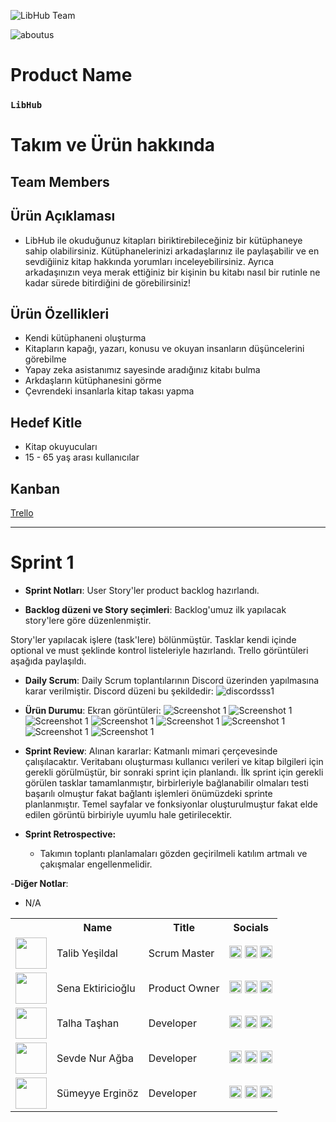   <html>
  <body>

  ![LibHub Team](readmeassets/logo.png)

  ![aboutus](readmeassets/aboutus.png)
  # **Product Name**

  ### **`LibHub`**

  # Takım ve Ürün hakkında

  ## Team Members

  <table>
    <tr>
      <th></th>
      <th>Name</th>
      <th>Title</th>
      <th>Socials</th>
    </tr>
    <tr>
      <td><img src="readmeassets/memberpics/talib.png" width="50" height="50" /></td>
      <td>Talib Yeşildal</td>
      <td>Scrum Master</td>
      <td>
        <a href="https://github.com/bavsimus" target="_blank"><img src="readmeassets/socials/github.png" width="20" height="20"/></a>
        <a href="https://www.linkedin.com/in/talibyesildal/" target="_blank" ><img src="readmeassets/socials/linkedin.png" width="20" height="20" /></a>
        <a href="https://www.instagram.com/talibyesildal/" target="_blank"><img src="readmeassets/socials/instagram.png" width="20" height="20" /></a>
      </td>
    </tr>
    <tr>
      <td><img src="readmeassets/memberpics/sena.png" width="50" height="50" /></td>
      <td>Sena Ektiricioğlu</td>
      <td>Product Owner</td>
      <td>
        <a href="https://github.com/SenaEktr" target="_blank"><img src="readmeassets/socials/github.png" width="20" height="20"/></a>
        <a href="https://www.linkedin.com/in/sena-ektiricioğlu/" target="_blank"><img src="readmeassets/socials/linkedin.png" width="20" height="20" /></a>
        <a href="https://www.instagram.com/senaektiricioglu/" target="_blank"><img src="readmeassets/socials/instagram.png" width="20" height="20" /></a>
      </td>
    </tr>
    <tr>
      <td><img src="readmeassets/memberpics/talha.png" width="50" height="50" /></td>
      <td>Talha Taşhan</td>
      <td>Developer</td>
      <td>
        <a href="https://github.com/talhatashan" target="_blank"><img src="readmeassets/socials/github.png" width="20" height="20"/></a>
        <a href="https://www.linkedin.com/in/talhatashan" target="_blank"><img src="readmeassets/socials/linkedin.png" width="20" height="20" /></a>
        <a href="https://www.instagram.com/talhatashan/" target="_blank"><img src="readmeassets/socials/instagram.png" width="20" height="20" /></a>
      </td>
    </tr>
    <tr>
      <td><img src="readmeassets/memberpics/sevde.png" width="50" height="50" /></td>
      <td>Sevde Nur Ağba</td>
      <td>Developer</td>
      <td>
        <a href="https://github.com/ " target="_blank"><img src="readmeassets/socials/github.png" width="20" height="20"/></a>
        <a href="https://www.linkedin.com/in/ " target="_blank"><img src="readmeassets/socials/linkedin.png" width="20" height="20" /></a>
        <a href="https://www.instagram.com/ /" target="_blank"><img src="readmeassets/socials/instagram.png" width="20" height="20" /></a>
      </td>
    </tr>
    <tr>
      <td><img src="readmeassets/memberpics/sümeyye.png" width="50" height="50" /></td>
      <td>Sümeyye Erginöz</td>
      <td>Developer</td>
      <td>
        <a href="https://github.com/sumeyyerginoz" target="_blank"><img src="readmeassets/socials/github.png" width="20" height="20"/></a>
        <a href="https://www.linkedin.com/in/sümeyye-erginöz-" target="_blank"><img src="readmeassets/socials/linkedin.png" width="20" height="20" /></a>
        <a href="https://www.instagram.com/sum_erginoz" target="_blank"><img src="readmeassets/socials/instagram.png" width="20" height="20" /></a>
      </td>
    </tr>

  ## Ürün Açıklaması

- LibHub ile okuduğunuz kitapları biriktirebileceğiniz bir kütüphaneye sahip olabilirsiniz. Kütüphanelerinizi arkadaşlarınız ile paylaşabilir ve en sevdiğiiniz kitap hakkında yorumları inceleyebilirsiniz. Ayrıca arkadaşınızın veya merak ettiğiniz bir kişinin bu kitabı nasıl bir rutinle ne kadar sürede bitirdiğini de görebilirsiniz!

## Ürün Özellikleri

- Kendi kütüphaneni oluşturma
- Kitapların kapağı, yazarı, konusu ve okuyan insanların düşüncelerini görebilme
- Yapay zeka asistanımız sayesinde aradığınız kitabı bulma
- Arkdaşların kütüphanesini görme
- Çevrendeki insanlarla kitap takası yapma

## Hedef Kitle

- Kitap okuyucuları
- 15 - 65 yaş arası kullanıcılar

## Kanban

[Trello](readmeassets/sprint1/kanban1.png)

---

# Sprint 1

- **Sprint Notları**: User Story'ler product backlog hazırlandı.

- **Backlog düzeni ve Story seçimleri**: Backlog'umuz ilk yapılacak story'lere göre düzenlenmiştir.

Story'ler yapılacak işlere (task'lere) bölünmüştür. Tasklar kendi içinde optional ve must şeklinde kontrol listeleriyle hazırlandı. Trello görüntüleri aşağıda paylaşıldı.

- **Daily Scrum**: Daily Scrum toplantılarının Discord üzerinden yapılmasına karar verilmiştir. Discord düzeni bu şekildedir:  ![discordsss1](readmeassets/sprint1/discord1.png)

- **Ürün Durumu**: Ekran görüntüleri:
  ![Screenshot 1](readmeassets/sprint1/ss/login1.jpeg)
  ![Screenshot 1](readmeassets/sprint1/ss/login2.jpeg)
  ![Screenshot 1](readmeassets/sprint1/ss/login3.jpeg)
  ![Screenshot 1](readmeassets/sprint1/ss/hompage.jpeg)
  ![Screenshot 1](readmeassets/sprint1/ss/addbook.jpeg)
  ![Screenshot 1](readmeassets/sprint1/ss/adbook2.jpeg)
  ![Screenshot 1](readmeassets/sprint1/ss/bookscan.jpeg)
  ![Screenshot 1](readmeassets/sprint1/ss/yourlibhub.jpeg)

- **Sprint Review**: 
Alınan kararlar: Katmanlı mimari çerçevesinde çalışılacaktır. Veritabanı oluşturması kullanıcı verileri ve kitap bilgileri için gerekli görülmüştür, bir sonraki sprint için planlandı. İlk sprint için gerekli görülen tasklar tamamlanmıştır, birbirleriyle bağlanabilir olmaları testi başarılı olmuştur fakat bağlantı işlemleri önümüzdeki sprinte planlanmıştır. Temel sayfalar ve fonksiyonlar oluşturulmuştur fakat elde edilen görüntü birbiriyle uyumlu hale getirilecektir.

- **Sprint Retrospective:**
  - Takımın toplantı planlamaları gözden geçirilmeli katılım artmalı ve çakışmalar engellenmelidir.

-**Diğer Notlar**:
- N/A

  </body>
  </html>